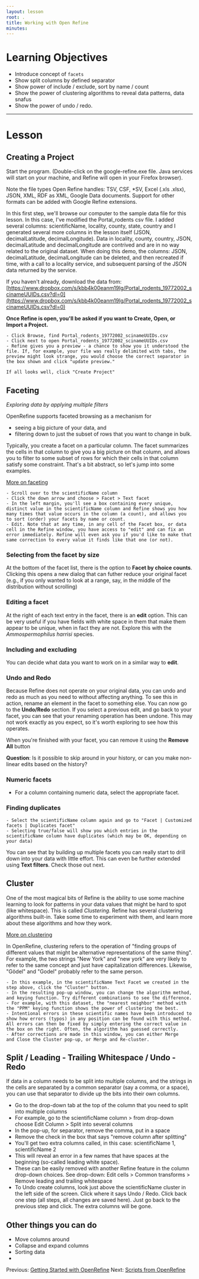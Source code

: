 ```yaml
---
layout: lesson
root: .
title: Working with Open Refine
minutes:
---
```


# Learning Objectives

* Introduce concept of `facets`
* Show split columns by defined separator
* Show power of include / exclude, sort by name / count
* Show the power of clustering algorithms to reveal data
patterns, data snafus
* Show the power of undo / redo.

----------------------------------------------------

# Lesson

## Creating a Project

Start the program. (Double-click on the google-refine.exe file. Java services will start on your machine, and Refine will open in your Firefox browser).

Note the file types Open Refine handles: TSV, CSF, *SV, Excel (.xls .xlsx), JSON, XML, RDF as XML, Google Data documents. Support for other formats can be added with Google Refine extensions.

In this first step, we'll browse our computer to the sample data file for this lesson. In this case, I've modified the Portal_rodents csv file. I added several columns: scientificName, locality, county, state, country and I generated several more columns in the lesson itself (JSON, decimalLatitude, decimalLongitude). Data in locality, county, country, JSON, decimalLatitude and decimalLongitude are contrived and are in no way related to the original dataset. When doing this demo, the columns: JSON, decimalLatitude, decimalLongitude can be deleted, and then recreated if time, with a call to a locality service, and subsequent parsing of the JSON data returned by the service.

If you haven't already, download the data from:  
[https://www.dropbox.com/s/kbb4k00eanm19lg/Portal_rodents_19772002_scinameUUIDs.csv?dl=0](https://www.dropbox.com/s/kbb4k00eanm19lg/Portal_rodents_19772002_scinameUUIDs.csv?dl=0)


**Once Refine is open, you'll be asked if you want to Create, Open, or Import a Project.**

~~~
- Click Browse, find Portal_rodents_19772002_scinameUUIDs.csv
- Click next to open Portal_rodents_19772002_scinameUUIDs.csv
- Refine gives you a preview - a chance to show you it understood the file. If, for example, your file was really delimited with tabs, the preview might look strange, you would choose the correct separator in the box shown and click "update preview."

If all looks well, click "Create Project"
~~~

## Faceting

*Exploring data by applying multiple filters*

OpenRefine supports faceted browsing as a mechanism for

* seeing a big picture of your data, and
* filtering down to just the subset of rows that you want to change in bulk.

Typically, you create a facet on a particular column. The facet summarizes the cells in that column to give you a big picture on that column, and allows you to filter to some subset of rows for which their cells in that column satisfy some constraint. That's a bit abstract, so let's jump into some examples.

[More on faceting](https://github.com/OpenRefine/OpenRefine/wiki/Faceting)


~~~
- Scroll over to the scientificName column
- Click the down arrow and choose > Facet > Text facet
- In the left margin, you'll see a box containing every unique, distinct value in the scientificName column and Refine shows you how many times that value occurs in the column (a count), and allows you to sort (order) your facets by name or count.
- Edit. Note that at any time, in any cell of the Facet box, or data cell in the Refine window, you have access to "edit" and can fix an error immediately. Refine will even ask you if you'd like to make that same correction to every value it finds like that one (or not).
~~~

### Selecting from the facet by size

At the bottom of the facet list, there is the option to **Facet by choice counts**.  Clicking this opens a new dialog that can futher reduce your original facet (e.g., if you only wanted to look at a range, say, in the middle of the distribution without scrolling)

### Editing a facet

At the right of each text entry in the facet, there is an **edit** option. This can be very useful if you have fields with white space in them that make them appear to be unique, when in fact they are not.  Explore this with the *Ammospermophilus harrisi* species.

### Including and excluding

You can decide what data you want to work on in a similar way to **edit**.

### Undo and Redo

Because Refine does not operate on your original data, you can undo and redo as much as you need to without affecting anything.  To see this in action, rename an element in the facet to something else. You can now go to the  **Undo/Redo** section.  If you select a previous edit, and go back to your facet, you can see that your renaming operation has been undone. This may not work exactly as you expect, so it's worth exploring to see how this operates.

When you're finished with your facet, you can remove it using the **Remove All** button

**Question**: Is it possible to skip around in your history, or can you make non-linear edits based on the history?

### Numeric facets

* For a column containing numeric data, select the appropriate facet.

### Finding duplicates

~~~
- Select the scientificName column again and go to "Facet | Customized facets | Duplicates facet"
- Selecting true/false will show you which entries in the scientificName column have duplicates (which may be OK, depending on your data)
~~~

You can see that by building up multiple facets you can really start to drill down into your data with little effort.  This can even be further extended using **Text filters**.  Check those out next.


## Cluster

One of the most magical bits of Refine is the ability to use some machine learning to look for patterns in your data values that might be hard to spot (like whitespace). This is called *Clustering*. Refine has several clustering algorithms built-in. Take some time to experiment with them, and learn more about these algorithms and how they work.

[More on clustering](https://github.com/OpenRefine/OpenRefine/wiki/Clustering-In-Depth)

In OpenRefine, clustering refers to the operation of "finding groups of different values that might be alternative representations of the same thing". For example, the two strings "New York" and "new york" are very likely to refer to the same concept and just have capitalization differences. Likewise, "Gödel" and "Godel" probably refer to the same person.

~~~
- In this example, in the scientificName Text Facet we created in the step above, click the "Cluster" button.
- In the resulting pop-up window, you can change the algorithm method, and keying function. Try different combinations to see the difference.
- For example, with this dataset, the "nearest neighbor" method with the "PPM" keying function shows the power of clustering the best.
- Intentional errors in these scientific names have been introduced to show how errors (typos) in any position can be found with this method. All errors can then be fixed by simply entering the correct value in the box on the right. Often, the algorithm has guessed correctly.
- After corrections are made in this window, you can either Merge
and Close the Cluster pop-up, or Merge and Re-cluster.
~~~


## Split / Leading - Trailing Whitespace / Undo - Redo

If data in a column needs to be split into multiple columns, and the strings in the cells are separated by a common separator (say a comma, or a space), you can use that separator to divide up the bits into their own columns.


- Go to the drop-down tab at the top of the column that you need to split into multiple columns
- For example, go to the scientificName column > from drop-down choose Edit Column > Split into several columns
- In the pop-up, for separator, remove the comma, put in a space
- Remove the check in the box that says "remove column after splitting"
- You'll get two extra columns called, in this case: scientificName 1, scientificName 2
- This will reveal an error in a few names that have spaces at the beginning (so-called leading white space).
- These can be easily removed with another Refine feature in the column drop-down choices. See drop-down: Edit cells > Common transforms > Remove leading and trailing whitespace
- To Undo create columns, look just above the scientificName cluster in the left side of the screen. Click where it says Undo / Redo. Click back one step (all steps, all changes are saved here). Just go back to the previous step and click. The extra columns will be gone.

## Other things you can do

- Move columns around
- Collapse and expand columns
- Sorting data
-


Previous: [Getting Started with OpenRefine](00-getting-started.html)  Next: [Scripts from OpenRefine](02-scripts.html)
